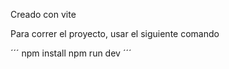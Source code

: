 Creado con vite

Para correr el proyecto, usar el siguiente comando

´´´
npm install
npm run dev
´´´
